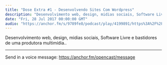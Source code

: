 ```yaml
---
title: "Dose Extra #1 - Desenvolvendo Sites Com Wordpress"
description: "Desenvolvimento web, design, midias sociais, Software Livre e bastidores de uma produtora multimídia..  ---   Send in a voice message: https://anchor...."
date: "Fri, 28 Jul 2017 00:00:00 GMT"
audio: "https://anchor.fm/s/9789fe8/podcast/play/4199891/https%3A%2F%2Fd3ctxlq1ktw2nl.cloudfront.net%2Fstaging%2F2019-7-13%2F20822412-44100-2-567f5fc9ed308.mp3"
---
```


Desenvolvimento web, design, midias sociais, Software Livre e bastidores de uma produtora multimídia..

--- 

Send in a voice message: https://anchor.fm/opencast/message